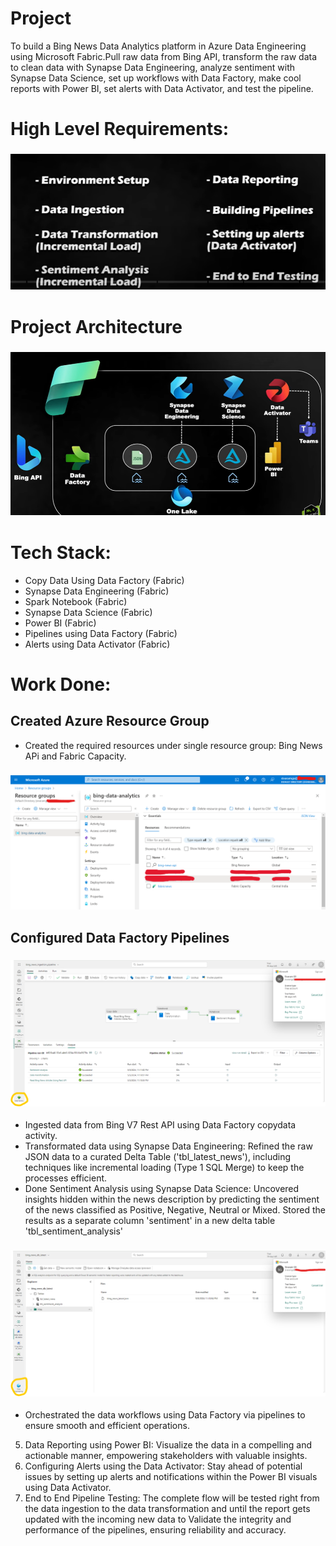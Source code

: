 # Project
To build a Bing News Data Analytics platform in Azure Data Engineering using Microsoft Fabric.Pull raw data from Bing API, transform the raw data to clean data with Synapse Data Engineering, analyze sentiment with Synapse Data Science, set up workflows with Data Factory, make cool reports with Power BI, set alerts with Data Activator, and test the pipeline.

# High Level Requirements:
### ![Agenda](assets/agenda.png)

# Project Architecture
### ![Architecture](assets/architecture.png)


# Tech Stack:
- Copy Data Using Data Factory (Fabric)
- Synapse Data Engineering (Fabric)
- Spark Notebook (Fabric)
- Synapse Data Science (Fabric)
- Power BI (Fabric)
- Pipelines using Data Factory (Fabric)
- Alerts using Data Activator (Fabric)

# Work Done:
## Created Azure Resource Group
- Created the required resources under single resource group: Bing News APi and Fabric Capacity.
### ![resourcegroup](assets/resource_group.png)


## Configured Data Factory Pipelines
### ![datafactory](assets/datafactory.png)
- Ingested data from Bing V7 Rest API using Data Factory copydata activity.
- Transformated data using Synapse Data Engineering: Refined the raw JSON data to a curated Delta Table ('tbl_latest_news'), including techniques like incremental loading (Type 1 SQL Merge) to keep the processes efficient.
- Done Sentiment Analysis using Synapse Data Science: Uncovered insights hidden within the news description by predicting the sentiment of the news classified as Positive, Negative, Neutral or Mixed. Stored the results as a separate column 'sentiment' in a new delta table 'tbl_sentiment_analysis'
### ![dataengineering](assets/dataengineering.png)


- Orchestrated the data workflows using Data Factory via pipelines to ensure smooth and efficient operations.

5. Data Reporting using Power BI: Visualize the data in a compelling and actionable manner, empowering stakeholders with valuable insights.
6. Configuring Alerts using the Data Activator: Stay ahead of potential issues by setting up alerts and notifications within the Power BI visuals using Data Activator.
7. End to End Pipeline Testing: The complete flow will be tested right from the data ingestion to the data transformation and until the report gets updated with the incoming new data to Validate the integrity and performance of the pipelines, ensuring reliability and accuracy.
    
